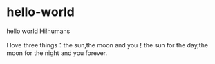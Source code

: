 # hello-world
hello world
Hi!humans

I love three things：the sun,the moon and you！the sun for the day,the moon for the night and you forever.
